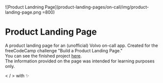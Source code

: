 ![Product Landning Page](product-landing-pages/on-call/img/product-landing-page.png =800)


# Product Landing Page

A product landing page for an (unofficial) Volvo on-call app. Created for the freeCodeCamp challenge "Build a Product Landing Page." </br>
You can see the finished project [here](https://zowdk.github.io/responsive-web-design/product-landing-pages/on-call/).</br>
The information provided on the page was intended for learning purposes only.</br> 

< / > with ✨
